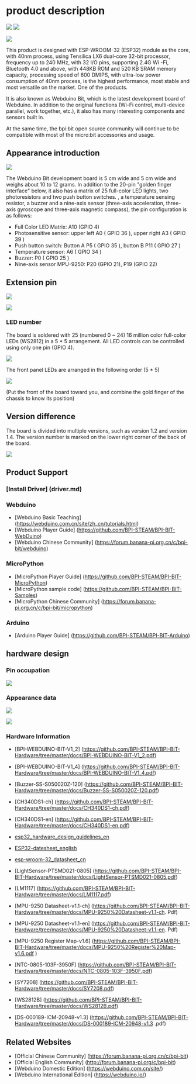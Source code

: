 # product description

![](https://img.shields.io/badge/open%20source-bananpi-brightgreen.svg)
![](https://img.shields.io/badge/support-webduino-blue.svg)

![](https://webduino.com.cn/site/img/tutorials/en_us/detail-03.gif)

This product is designed with ESP-WROOM-32 (ESP32) module as the core, with 40nm process, using Tensilica LX6 dual-core 32-bit processor, frequency up to 240 MHz, with 32 I/O pins, supporting 2.4G Wi -Fi, Bluetooth 4.0 and above, with 448KB ROM and 520 KB SRAM memory capacity, processing speed of 600 DMIPS, with ultra-low power consumption of 40nm process, is the highest performance, most stable and most versatile on the market. One of the products.

It is also known as Webduino Bit, which is the latest development board of Webduino. In addition to the original functions (Wi-Fi control, multi-device parallel, work together, etc.), it also has many interesting components and sensors built in.

At the same time, the bpi:bit open source community will continue to be compatible with most of the micro:bit accessories and usage.

## Appearance introduction

![](readme/Interface_CN.jpg)

The Webduino Bit development board is 5 cm wide and 5 cm wide and weighs about 10 to 12 grams. In addition to the 20-pin "golden finger interface" below, it also has a matrix of 25 full-color LED lights, two photoresistors and two push button switches. , a temperature sensing resistor, a buzzer and a nine-axis sensor (three-axis acceleration, three-axis gyroscope and three-axis magnetic compass), the pin configuration is as follows:

- Full Color LED Matrix: A10 (GPIO 4)
- Photosensitive sensor: upper left A0 ( GPIO 36 ), upper right A3 ( GPIO 39 )
- Push button switch: Button A P5 ( GPIO 35 ), button B P11 ( GPIO 27 )
- Temperature sensor: A6 ( GPIO 34 )
- Buzzer: P0 ( GPIO 25 )
- Nine-axis sensor MPU-9250: P20 (GPIO 21), P19 (GPIO 22)

## Extension pin

![](readme/goldfinger.jpg)

![](readme/pin-define.jpg)

### LED number

The board is soldered with 25 (numbered 0 ~ 24) 16 million color full-color LEDs (WS2812) in a 5 * 5 arrangement. All LED controls can be controlled using only one pin (GPIO 4).

![](readme/product.jpg)

The front panel LEDs are arranged in the following order (5 * 5)

![](readme/table.png)

(Put the front of the board toward you, and combine the gold finger of the chassis to know its position)

## Version difference

The board is divided into multiple versions, such as version 1.2 and version 1.4. The version number is marked on the lower right corner of the back of the board.

![](readme/version.jpg)

## Product Support

### [Install Driver] (driver.md)

### Webduino

- [Webduino Basic Teaching] (https://webduino.com.cn/site/zh_cn/tutorials.html)
- [Webduino Player Guide] (https://github.com/BPI-STEAM/BPI-BIT-WebDuino)
- [Webduino Chinese Community] (https://forum.banana-pi.org.cn/c/bpi-bit/webduino)

### MicroPython

- [MicroPython Player Guide] (https://github.com/BPI-STEAM/BPI-BIT-MicroPython)
- [MicroPython sample code] (https://github.com/BPI-STEAM/BPI-BIT-Samples)
- [MicroPython Chinese Community] (https://forum.banana-pi.org.cn/c/bpi-bit/micropython)

### Arduino

- [Arduino Player Guide] (https://github.com/BPI-STEAM/BPI-BIT-Arduino)

## hardware design

### Pin occupation

![](readme/extern.png)

### Appearance data

![](readme/bot.png)

![](readme/top.png)

### Hardware Information

- [BPI-WEBDUINO-BIT-V1_2] (https://github.com/BPI-STEAM/BPI-BIT-Hardware/tree/master/docs/BPI-WEBDUINO-BIT-V1_2.pdf)

- [BPI-WEBDUINO-BIT-V1_4] (https://github.com/BPI-STEAM/BPI-BIT-Hardware/tree/master/docs/BPI-WEBDUINO-BIT-V1_4.pdf)

- [Buzzer-SS-S050020Z-120] (https://github.com/BPI-STEAM/BPI-BIT-Hardware/tree/master/docs/Buzzer-SS-S050020Z-120.pdf)

- [CH340DS1-ch] (https://github.com/BPI-STEAM/BPI-BIT-Hardware/tree/master/docs/CH340DS1-ch.pdf)

- [CH340DS1-en] (https://github.com/BPI-STEAM/BPI-BIT-Hardware/tree/master/docs/CH340DS1-en.pdf)

- [esp32_hardware_design_guidelines_en](https://github.com/BPI-STEAM/BPI-BIT-Hardware/tree/master/docs/esp32_hardware_design_guidelines_en.pdf)

- [ESP32-datesheet_english](https://github.com/BPI-STEAM/BPI-BIT-Hardware/tree/master/docs/ESP32-datesheet_english.pdf)

- [esp-wroom-32_datasheet_cn](https://github.com/BPI-STEAM/BPI-BIT-Hardware/tree/master/docs/esp-wroom-32_datasheet_en.pdf)

- [LightSensor-PTSMD021-0805] (https://github.com/BPI-STEAM/BPI-BIT-Hardware/tree/master/docs/LightSensor-PTSMD021-0805.pdf)

- [LM1117] (https://github.com/BPI-STEAM/BPI-BIT-Hardware/tree/master/docs/LM1117.pdf)

- [MPU-9250 Datasheet-v1.1-ch] (https://github.com/BPI-STEAM/BPI-BIT-Hardware/tree/master/docs/MPU-9250%20Datasheet-v1.1-ch. Pdf)

- [MPU-9250 Datasheet-v1.1-en] (https://github.com/BPI-STEAM/BPI-BIT-Hardware/tree/master/docs/MPU-9250%20Datasheet-v1.1-en. Pdf)

- [MPU-9250 Register Map-v1.6] (https://github.com/BPI-STEAM/BPI-BIT-Hardware/tree/master/docs/MPU-9250%20Register%20Map-v1.6.pdf )

- [NTC-0805-103F-3950F] (https://github.com/BPI-STEAM/BPI-BIT-Hardware/tree/master/docs/NTC-0805-103F-3950F.pdf)

- [SY7208] (https://github.com/BPI-STEAM/BPI-BIT-Hardware/tree/master/docs/SY7208.pdf)

- [WS2812B] (https://github.com/BPI-STEAM/BPI-BIT-Hardware/tree/master/docs/WS2812B.pdf)

- [DS-000189-ICM-20948-v1.3] (https://github.com/BPI-STEAM/BPI-BIT-Hardware/tree/master/docs/DS-000189-ICM-20948-v1.3 .pdf)

## Related Websites

- [Official Chinese Community] (https://forum.banana-pi.org.cn/c/bpi-bit)
- [Official English Community] (http://forum.banana-pi.org/c/bpi-bit)
- [Webduino Domestic Edition] (https://webduino.com.cn/site/)
- [Webduino International Edition] (https://webduino.io/)